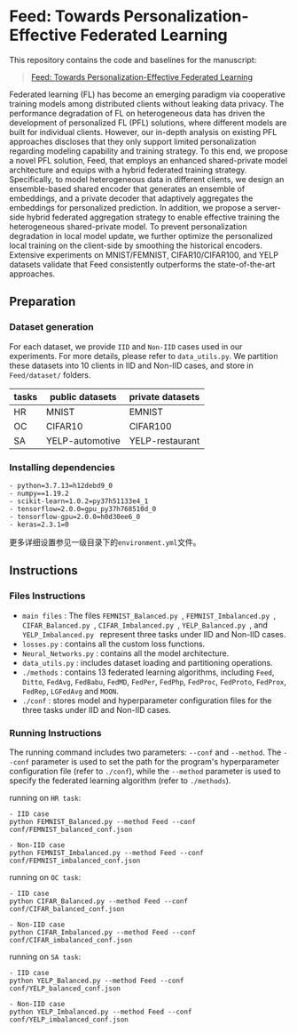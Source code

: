 # Feed: Towards Personalization-Effective Federated Learning

This repository contains the code and baselines for the manuscript:

> [Feed: Towards Personalization-Effective Federated Learning](https://github.com/DoublePg/Feed)
>

Federated learning (FL) has become an emerging paradigm via cooperative training models among distributed clients without leaking data privacy. The performance degradation of FL on heterogeneous data has driven the development of personalized FL (PFL) solutions, where different models are built for individual clients. However, our in-depth analysis on existing PFL approaches discloses that they only support limited personalization regarding modeling capability and training strategy. To this end, we propose a novel PFL solution, Feed, that employs an enhanced shared-private model architecture and equips with a hybrid federated training strategy. Specifically, to model heterogeneous data in different clients, we design an ensemble-based shared encoder that  generates an ensemble of embeddings, and a private decoder that adaptively aggregates the embeddings for personalized prediction. In addition, we propose a server-side hybrid federated aggregation strategy to enable effective training the heterogeneous shared-private model. To prevent personalization degradation in local model update, we further optimize the personalized local training on the client-side by smoothing the historical encoders. Extensive experiments on MNIST/FEMNIST, CIFAR10/CIFAR100, and YELP datasets validate that Feed consistently outperforms the state-of-the-art approaches.

## Preparation

### Dataset generation

For each dataset, we provide `IID` and `Non-IID` cases used in our experiments. For more details, please refer to `data_utils.py`. We partition these datasets into 10 clients in IID and Non-IID cases, and store in `Feed/dataset/` folders. 

| tasks | public datasets      | private datasets    |
| ---------- | --------------- | ------------- |
| HR          | MNIST          | EMNIST       |
| OC          | CIFAR10         | CIFAR100      |
| SA          | YELP-automotive | YELP-restaurant |


### Installing dependencies

```
- python=3.7.13=h12debd9_0
- numpy==1.19.2
- scikit-learn=1.0.2=py37h51133e4_1
- tensorflow=2.0.0=gpu_py37h768510d_0
- tensorflow-gpu=2.0.0=h0d30ee6_0
- keras=2.3.1=0
``` 
更多详细设置参见一级目录下的`environment.yml`文件。

## Instructions

### Files Instructions

* `main files` : The files  `FEMNIST_Balanced.py `,  `FEMNIST_Imbalanced.py `,  `CIFAR_Balanced.py `,  `CIFAR_Imbalanced.py `,  `YELP_Balanced.py `, and  `YELP_Imbalanced.py ` represent three tasks under IID and Non-IID cases.
* `losses.py` : contains all the custom loss functions.
* `Neural_Networks.py` : contains all the model architecture.
* `data_utils.py` : includes dataset loading and partitioning operations.
* `./methods` : contains 13 federated learning algorithms, including `Feed`, `Ditto`, `FedAvg`, `FedBabu`, `FedMD`, `FedPer`, `FedPhp`, `FedProc`, `FedProto`, `FedProx`, `FedRep`, `LGFedAvg` and `MOON`.
* `./conf` : stores model and hyperparameter configuration files for the three tasks under IID and Non-IID cases.

### Running Instructions

The running command includes two parameters: `--conf` and `--method`. 
The `--conf` parameter is used to set the path for the program's hyperparameter configuration file (refer to `./conf`), while the `--method` parameter is used to specify the federated learning algorithm (refer to `./methods`).

running on `HR task`:
```
- IID case
python FEMNIST_Balanced.py --method Feed --conf conf/FEMNIST_balanced_conf.json

- Non-IID case
python FEMNIST_Imbalanced.py --method Feed --conf conf/FEMNIST_imbalanced_conf.json
```

running on `OC task`:
```
- IID case
python CIFAR_Balanced.py --method Feed --conf conf/CIFAR_balanced_conf.json

- Non-IID case
python CIFAR_Imbalanced.py --method Feed --conf conf/CIFAR_imbalanced_conf.json
```

running on `SA task`:
```
- IID case
python YELP_Balanced.py --method Feed --conf conf/YELP_balanced_conf.json

- Non-IID case
python YELP_Imbalanced.py --method Feed --conf conf/YELP_imbalanced_conf.json
```

